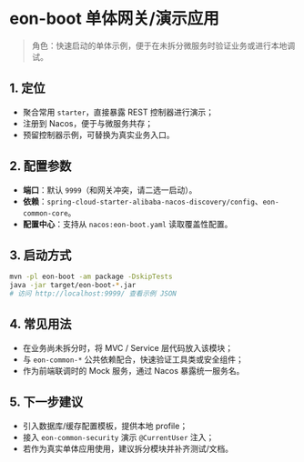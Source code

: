 # eon-boot 单体网关/演示应用

> 角色：快速启动的单体示例，便于在未拆分微服务时验证业务或进行本地调试。

## 1. 定位
- 聚合常用 `starter`，直接暴露 REST 控制器进行演示；
- 注册到 Nacos，便于与微服务共存；
- 预留控制器示例，可替换为真实业务入口。

## 2. 配置参数
- **端口**：默认 `9999`（和网关冲突，请二选一启动）。
- **依赖**：`spring-cloud-starter-alibaba-nacos-discovery/config`、`eon-common-core`。
- **配置中心**：支持从 `nacos:eon-boot.yaml` 读取覆盖性配置。

## 3. 启动方式
```bash
mvn -pl eon-boot -am package -DskipTests
java -jar target/eon-boot-*.jar
# 访问 http://localhost:9999/ 查看示例 JSON
```

## 4. 常见用法
- 在业务尚未拆分时，将 MVC / Service 层代码放入该模块；
- 与 `eon-common-*` 公共依赖配合，快速验证工具类或安全组件；
- 作为前端联调时的 Mock 服务，通过 Nacos 暴露统一服务名。

## 5. 下一步建议
- 引入数据库/缓存配置模板，提供本地 profile；
- 接入 `eon-common-security` 演示 `@CurrentUser` 注入；
- 若作为真实单体应用使用，建议拆分模块并补齐测试/文档。
